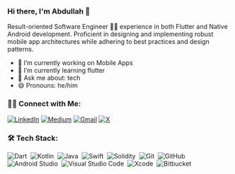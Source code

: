 ### Hi there, I'm Abdullah 👋

Result-oriented Software Engineer 👨‍💻 experience in both Flutter and Native Android development. Proficient in designing and implementing robust mobile app architectures while adhering to best practices and design patterns.

- 🔭 I’m currently working on Mobile Apps
- 🌱 I’m currently learning flutter
- 💬 Ask me about: tech
- 😄 Pronouns: he/him

### 🤝🏻  Connect with Me:
[![LinkedIn](https://img.shields.io/badge/Abdullah-%230077B5.svg?style=for-the-badge&logo=linkedin&logoColor=white&link=https://www.linkedin.com/in/mabdullahmahmood/)](https://www.linkedin.com/in/mabdullahmahmood/)
[![Medium](https://img.shields.io/badge/Abdullah-12100E?style=for-the-badge&logo=medium&logoColor=white&link=https://medium.com/@abdullah-mahmood/)](https://medium.com/@abdullah-mahmood/) 
[![Gmail](https://img.shields.io/badge/abdullahmahmood125@gmail.com-D14836?style=for-the-badge&logo=gmail&logoColor=white&link=mailto:abdullahmahmood125@gmail.com)](mailto:abdullahmahmood125@gmail.com)
[![X](https://img.shields.io/badge/Abdullah-%23000000.svg?style=for-the-badge&logo=X&logoColor=white&link=https://twitter.com/M125Abdullah)](https://twitter.com/@M125Abdullah)


### 🛠 Tech Stack:
![Dart](https://img.shields.io/badge/dart-%230175C2.svg?style=for-the-badge&logo=dart&logoColor=white)&nbsp;
![Kotlin](https://img.shields.io/badge/kotlin-%237F52FF.svg?style=for-the-badge&logo=kotlin&logoColor=white)&nbsp;
![Java](https://img.shields.io/badge/java-%23ED8B00.svg?style=for-the-badge&logo=openjdk&logoColor=white)&nbsp;
![Swift](https://img.shields.io/badge/swift-F54A2A?style=for-the-badge&logo=swift&logoColor=white)&nbsp;
![Solidity](https://img.shields.io/badge/Solidity-%23363636.svg?style=for-the-badge&logo=solidity&logoColor=white)&nbsp;
![Git](https://img.shields.io/badge/git-%23F05033.svg?style=for-the-badge&logo=git&logoColor=white)&nbsp;
![GitHub](https://img.shields.io/badge/github-%23121011.svg?style=for-the-badge&logo=github&logoColor=white)&nbsp;
![Android Studio](https://img.shields.io/badge/android%20studio-346ac1?style=for-the-badge&logo=android%20studio&logoColor=white)&nbsp;
![Visual Studio Code](https://img.shields.io/badge/Visual%20Studio%20Code-0078d7.svg?style=for-the-badge&logo=visual-studio-code&logoColor=white)&nbsp;
![Xcode](https://img.shields.io/badge/Xcode-007ACC?style=for-the-badge&logo=Xcode&logoColor=white)&nbsp;
![Bitbucket](https://img.shields.io/badge/bitbucket-%230047B3.svg?style=for-the-badge&logo=bitbucket&logoColor=white)&nbsp;
